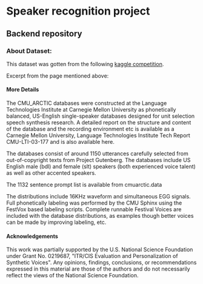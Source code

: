 # Speaker recognition project

## Backend repository

### About Dataset:

This dataset was gotten from the following [kaggle competition](https://www.kaggle.com/datasets/mrgabrielblins/speaker-recognition-cmu-arctic).

Excerpt from the page mentioned above:

#### More Details
The CMU_ARCTIC databases were constructed at the Language Technologies Institute at Carnegie Mellon University as phonetically balanced, US-English single-speaker databases designed for unit selection speech synthesis research.
A detailed report on the structure and content of the database and the recording environment etc is available as a Carnegie Mellon University, Language Technologies Institute Tech Report CMU-LTI-03-177 and is also available here.

The databases consist of around 1150 utterances carefully selected from out-of-copyright texts from Project Gutenberg. The databases include US English male (bdl) and female (slt) speakers (both experienced voice talent) as well as other accented speakers.

The 1132 sentence prompt list is available from cmuarctic.data

The distributions include 16KHz waveform and simultaneous EGG signals. Full phonetically labeling was performed by the CMU Sphinx using the FestVox based labeling scripts. Complete runnable Festival Voices are included with the database distributions, as examples though better voices can be made by improving labeling, etc.

#### Acknowledgements
This work was partially supported by the U.S. National Science Foundation under Grant No. 0219687, "ITR/CIS Evaluation and Personalization of Synthetic Voices". Any opinions, findings, conclusions, or recommendations expressed in this material are those of the authors and do not necessarily reflect the views of the National Science Foundation.
